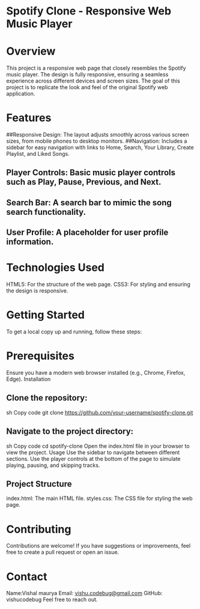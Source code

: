 # Spotify Clone - Responsive Web Music Player
# Overview
This project is a responsive web page that closely resembles the Spotify music player. The design is fully responsive, ensuring a seamless experience across different devices and screen sizes. The goal of this project is to replicate the look and feel of the original Spotify web application.

# Features
##Responsive Design:
The layout adjusts smoothly across various screen sizes, from mobile phones to desktop monitors.
##Navigation:
Includes a sidebar for easy navigation with links to Home, Search, Your Library, Create Playlist, and Liked Songs.
## Player Controls: Basic music player controls such as Play, Pause, Previous, and Next.
## Search Bar: A search bar to mimic the song search functionality.
## User Profile: A placeholder for user profile information.
# Technologies Used
HTML5: For the structure of the web page.
CSS3: For styling and ensuring the design is responsive.

# Getting Started
To get a local copy up and running, follow these steps:

# Prerequisites
Ensure you have a modern web browser installed (e.g., Chrome, Firefox, Edge).
Installation
## Clone the repository:
sh
Copy code
 git clone https://github.com/your-username/spotify-clone.git
 ## Navigate to the project directory:
sh
Copy code
cd spotify-clone
Open the index.html file in your browser to view the project.
Usage
Use the sidebar to navigate between different sections.
Use the player controls at the bottom of the page to simulate playing, pausing, and skipping tracks.
 ##  Project Structure
index.html: The main HTML file.
styles.css: The CSS file for styling the web page.

# Contributing
Contributions are welcome! If you have suggestions or improvements, feel free to create a pull request or open an issue.



# Contact
Name:Vishal maurya
Email: vishu.codebug@gmail.com
GitHub: vishucodebug
Feel free to reach out.






